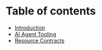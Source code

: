 # Table of contents

* [Introduction](README.md)
* [AI Agent Tooling](ai-agent-tooling.md)
* [Resource Contracts](resource-contracts.md)
